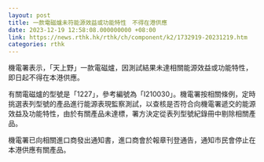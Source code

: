 ```yaml
---
layout: post
title: 一款電磁爐未符能源效益或功能特性　不得在港供應
date: 2023-12-19 12:58:08.000000000 +08:00
link: https://news.rthk.hk/rthk/ch/component/k2/1732919-20231219.htm
categories: rthk
---
```


機電署表示，「天上野」一款電磁爐，因測試結果未達相關能源效益或功能特性，即日起不得在本港供應。

有關電磁爐的型號是「1227」，參考編號為「I210030」。機電署按相關條例，定時挑選表列型號的產品進行能源表現監察測試，以查核是否符合向機電署遞交的能源效益及功能特性，由於有關產品未達標，署方決定從表列型號紀錄冊中剔除相關產品。

機電署已向相關進口商發出通知書，進口商會於報章刊登通告，通知巿民會停止在本港供應有關產品。
